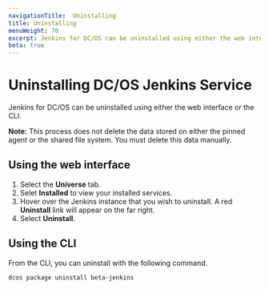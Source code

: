 ```yaml
---
navigationTitle:  Uninstalling
title: Uninstalling
menuWeight: 70
excerpt: Jenkins for DC/OS can be uninstalled using either the web interface or the CLI. 
beta: true
---
```

# Uninstalling DC/OS Jenkins Service

Jenkins for DC/OS can be uninstalled using either the web interface or the CLI.

**Note:** This process does not delete the data stored on either the pinned agent or the shared file system. You must delete this data manually.

## Using the web interface

1. Select the **Universe** tab.
1. Selet **Installed** to view your installed services.
1. Hover over the Jenkins instance that you wish to uninstall. A red **Uninstall** link will appear on the far right.
1. Select **Uninstall**.

## Using the CLI

From the CLI, you can uninstall with the following command.

```bash
dcos package uninstall beta-jenkins
```
